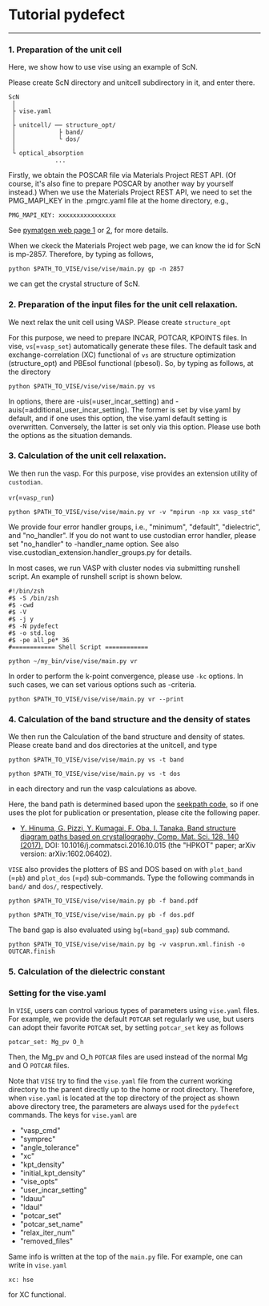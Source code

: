 # Tutorial  pydefect
-----------------------

### 1. Preparation of the unit cell
Here, we show how to use vise using an example of ScN.

Please create ScN directory and unitcell subdirectory in it, and enter there.
```
ScN
 │
 ├ vise.yaml
 │
 ├ unitcell/ ── structure_opt/
 │            ├ band/
 │            └ dos/
 │            
 └ optical_absorption
             ...
```

Firstly, we obtain the POSCAR file via Materials Project REST API.
(Of course, it's also fine to prepare POSCAR by another way by yourself instead.)
When we use the Materials Project REST API,
we need to set the PMG_MAPI_KEY in the .pmgrc.yaml file at the home directory, e.g.,
```
PMG_MAPI_KEY: xxxxxxxxxxxxxxxx
```
See [pymatgen web page 1](https://pymatgen.org/usage.html) or [2](https://pymatgen.org/_modules/pymatgen/io/vasp/inputs.html), for more details.

When we ckeck the Materials Project web page, we can know the id for ScN is mp-2857.
Therefore, by typing as follows,
```
python $PATH_TO_VISE/vise/vise/main.py gp -n 2857 
```
we can get the crystal structure of ScN.


### 2. Preparation of the input files for the unit cell relaxation.
We next relax the unit cell using VASP.
Please create `structure_opt`

For this purpose, we need to prepare INCAR, POTCAR, KPOINTS files.
In vise, `vs`(=`vasp_set`) automatically generate these files.
The default task and exchange-correlation (XC) functional of `vs` are structure optimization (structure_opt) and PBEsol functional (pbesol).
So, by typing as follows, at the directory 
```
python $PATH_TO_VISE/vise/vise/main.py vs
```

In options, there are -uis(=user_incar_setting) and -auis(=additional_user_incar_setting).
The former is set by vise.yaml by default, and if one uses this option, the vise.yaml default setting is overwritten.
Conversely, the latter is set only via this option.
Please use both the options as the situation demands.

### 3. Calculation of the unit cell relaxation.
We then run the vasp.
For this purpose, vise provides an extension utility of `custodian`.

`vr`(=`vasp_run`)
```
python $PATH_TO_VISE/vise/vise/main.py vr -v "mpirun -np xx vasp_std"
```

We provide four error handler groups, i.e., "minimum", "default", "dielectric", and "no_handler".
If you do not want to use custodian error handler, please set "no_handler" to -handler_name option.
See also vise.custodian_extension.handler_groups.py for details.

In most cases, we run VASP with cluster nodes via submitting runshell script.
An example of runshell script is shown below.
```
#!/bin/zsh
#$ -S /bin/zsh
#$ -cwd
#$ -V
#$ -j y
#$ -N pydefect
#$ -o std.log
#$ -pe all_pe* 36
#============ Shell Script ============

python ~/my_bin/vise/vise/main.py vr
```

In order to perform the k-point convergence, please use `-kc` options.
In such cases, we can set various options such as -criteria.


```
python $PATH_TO_VISE/vise/vise/main.py vr --print
```


### 4. Calculation of the band structure and the density of states
We then run the Calculation of the band structure and density of states.
Please create band and dos directories at the unitcell, and type 
```
python $PATH_TO_VISE/vise/vise/main.py vs -t band
```
```
python $PATH_TO_VISE/vise/vise/main.py vs -t dos
```
in each directory and run the vasp calculations as above.

Here, the band path is determined based upon the [seekpath code](https://www.materialscloud.org/work/tools/seekpath), 
so if one uses the plot for publication or presentation, please cite the following paper.
- [Y. Hinuma, G. Pizzi, Y. Kumagai, F. Oba, I. Tanaka, Band structure diagram paths based on crystallography, Comp. Mat. Sci. 128, 140 (2017).](https://www.sciencedirect.com/science/article/pii/S0927025616305110?via%3Dihub) 
  DOI: 10.1016/j.commatsci.2016.10.015 (the "HPKOT" paper; arXiv version: arXiv:1602.06402).

`VISE` also provides the plotters of BS and DOS based on with `plot_band` (=`pb`) and `plot_dos` (=`pd`) sub-commands.
Type the following commands in `band/` and  `dos/`, respectively. 
```
python $PATH_TO_VISE/vise/vise/main.py pb -f band.pdf
```
```
python $PATH_TO_VISE/vise/vise/main.py pb -f dos.pdf
```

The band gap is also evaluated using `bg`(=`band_gap`) sub command.
```
python $PATH_TO_VISE/vise/vise/main.py bg -v vasprun.xml.finish -o OUTCAR.finish
```


### 5. Calculation of the dielectric constant

### Setting for the vise.yaml
In `VISE`, users can control various types of parameters using `vise.yaml` files.
For example, we provide the default `POTCAR` set regularly we use, but users can adopt their favorite `POTCAR` set,
by setting `potcar_set` key as follows
```
potcar_set: Mg_pv O_h
```
Then, the Mg_pv and O_h `POTCAR` files are used instead of the normal Mg and O `POTCAR` files.

Note that `VISE` try to find the `vise.yaml` file from the current working directory to the parent directly up to the home or root directory.
Therefore, when `vise.yaml` is located at the top directory of the project as shown above directory tree,
the parameters are always used for the `pydefect` commands.
The keys for `vise.yaml` are
- "vasp_cmd"
- "symprec"
- "angle_tolerance"
- "xc"
- "kpt_density"
- "initial_kpt_density"
- "vise_opts"
- "user_incar_setting"
- "ldauu"
- "ldaul"
- "potcar_set"
- "potcar_set_name"
- "relax_iter_num"
- "removed_files"

Same info is written at the top of the `main.py` file.
For example, one can write in `vise.yaml` 
```
xc: hse
```
for XC functional.


